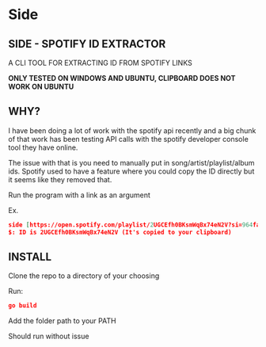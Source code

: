 # Side

## SIDE - SPOTIFY ID EXTRACTOR

A CLI TOOL FOR EXTRACTING ID FROM SPOTIFY LINKS

**ONLY TESTED ON WINDOWS AND UBUNTU, CLIPBOARD DOES NOT WORK ON UBUNTU**

## WHY?

I have been doing a lot of work with the spotify api recently and a big chunk of that work has been testing API calls with the spotify developer console tool they have online.

The issue with that is you need to manually put in song/artist/playlist/album ids.  Spotify used to have a feature where you could copy the ID directly but it seems like they removed that.

Run the program with a link as an argument

Ex. 

```json
side [https://open.spotify.com/playlist/2UGCEfh0BKsmWqBx74eN2V?si=964fa37853fb409e](https://open.spotify.com/playlist/2UGCEfh0BKsmWqBx74eN2V?si=964fa37853fb409e)
$: ID is 2UGCEfh0BKsmWqBx74eN2V (It's copied to your clipboard)
```

## INSTALL

Clone the repo to a directory of your choosing

Run:

```json
go build
```

Add the folder path to your PATH

Should run without issue